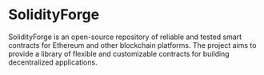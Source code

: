 # SolidityForge
SolidityForge is an open-source repository of reliable and tested smart contracts for Ethereum and other blockchain platforms. The project aims to provide a library of flexible and customizable contracts for building decentralized applications. 

